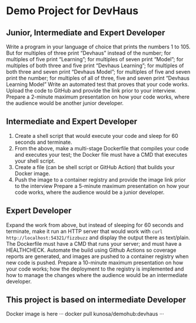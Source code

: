 # Demo Project for DevHaus

## Junior, Intermediate and Expert Developer
Write a program in your language of choice that prints the numbers 1 to 105. But for multiples of three print “Devhaus” instead of the number; for multiples of five print “Learning”; for multiples of seven print “Model”; for multiples of both three and five print “Devhaus Learning”; for multiples of both three and seven print “Devhaus Model”; for multiples of five and seven print the number; for multiples of all of three, five and seven print “Devhaus Learning Model”
Write an automated test that proves that your code works.
Upload the code to GitHub and provide the link prior to your interview.
Prepare a 2-minute maximum presentation on how your code works, where the audience would be another junior developer.
## Intermediate and Expert Developer
1. Create a shell script that would execute your code and sleep for 60 seconds and terminate.
2. From the above, make a multi-stage Dockerfile that compiles your code and executes your test;
the Docker file must have a CMD that executes your shell script.
3. Create a file (can be shell script or GitHub Action) that builds your Docker image.
4. Push the image to a container registry and provide the image link prior to the interview
Prepare a 5-minute maximum presentation on how your code works, where the audience would be a junior developer.
## Expert Developer
Expand the work from above, but instead of sleeping for 60 seconds and terminate, make it run an HTTP server that would work with `curl http://localhost:54321/fizzbuzz` and display the output there as text/plain.
The Dockerfile must have a CMD that runs your server; and must have a HEALTHCHECK.
Automate the build using Github Actions so coverage reports are generated, and images are pushed to a container registry when new code is pushed.
Prepare a 10-minute maximum presentation on how your code works; how the deployment to the registry is implemented and how to manage the changes where the audience would be an intermediate developer.
## This project is based on intermediate Developer

Docker image is here
	···
	docker pull kunosa/demohub:devhaus
	···
